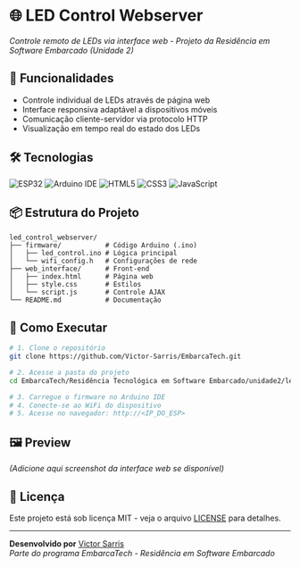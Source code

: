 # 🌐 LED Control Webserver  
*Controle remoto de LEDs via interface web - Projeto da Residência em Software Embarcado (Unidade 2)*  

## 🚀 Funcionalidades  
- Controle individual de LEDs através de página web  
- Interface responsiva adaptável a dispositivos móveis  
- Comunicação cliente-servidor via protocolo HTTP  
- Visualização em tempo real do estado dos LEDs  

## 🛠️ Tecnologias  
<p align="left">
  <img src="https://img.shields.io/badge/ESP32-E7352C?style=for-the-badge&logo=espressif&logoColor=white" alt="ESP32">
  <img src="https://img.shields.io/badge/Arduino_IDE-00979D?style=for-the-badge&logo=arduino&logoColor=white" alt="Arduino IDE">
  <img src="https://img.shields.io/badge/HTML5-E34F26?style=for-the-badge&logo=html5&logoColor=white" alt="HTML5">
  <img src="https://img.shields.io/badge/CSS3-1572B6?style=for-the-badge&logo=css3&logoColor=white" alt="CSS3">
  <img src="https://img.shields.io/badge/JavaScript-F7DF1E?style=for-the-badge&logo=javascript&logoColor=black" alt="JavaScript">
</p>

## 📦 Estrutura do Projeto
```
led_control_webserver/
├── firmware/           # Código Arduino (.ino)
│   ├── led_control.ino # Lógica principal
│   └── wifi_config.h   # Configurações de rede
├── web_interface/      # Front-end
│   ├── index.html      # Página web
│   ├── style.css       # Estilos
│   └── script.js       # Controle AJAX
└── README.md           # Documentação
```

## 🔌 Como Executar
```bash
# 1. Clone o repositório
git clone https://github.com/Victor-Sarris/EmbarcaTech.git

# 2. Acesse a pasta do projeto
cd EmbarcaTech/Residência Tecnológica em Software Embarcado/unidade2/led_control_webserver

# 3. Carregue o firmware no Arduino IDE
# 4. Conecte-se ao WiFi do dispositivo
# 5. Acesse no navegador: http://<IP_DO_ESP>
```

## 🖼️ Preview
*(Adicione aqui screenshot da interface web se disponível)*

## 📝 Licença
Este projeto está sob licença MIT - veja o arquivo [LICENSE](LICENSE) para detalhes.

---

**Desenvolvido por** [Victor Sarris](https://github.com/Victor-Sarris)  
*Parte do programa EmbarcaTech - Residência em Software Embarcado*
